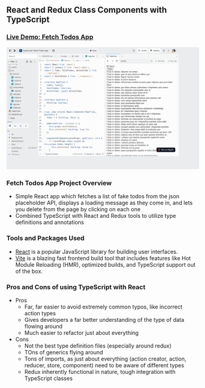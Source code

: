 ## React and Redux Class Components with TypeScript

### [Live Demo: Fetch Todos App](https://type-script-fetch-todos-app-gdbecker.replit.app/)

!["HomePage"](HomePage.png)

### Fetch Todos App Project Overview

- Simple React app which fetches a list of fake todos from the json placeholder API, displays a loading message as they come in, and lets you delete from the page by clicking on each one
- Combined TypeScript with React and Redux tools to utilize type definitions and annotations

### Tools and Packages Used

- [React](https://reactjs.org/) is a popular JavaScript library for building user interfaces.
- [Vite](https://vitejs.dev/) is a blazing fast frontend build tool that includes features like Hot Module Reloading (HMR), optimized builds, and TypeScript support out of the box.

### Pros and Cons of using TypeScript with React

- Pros
  - Far, far easier to avoid extremely common typos, like incorrect action types
  - Gives developers a far better understanding of the type of data flowing around
  - Much easier to refactor just about everything
- Cons
  - Not the best type definition files (especially around redux)
  - TOns of generics flying around
  - Tons of imports, as just about everything (action creator, action, reducer, store, component) need to be aware of different types
  - Redux inherently functional in nature, tough integration with TypeScript classes
